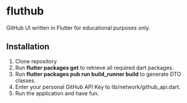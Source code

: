 # fluthub
GitHub UI written in Flutter for educational purposes only.

## Installation
1. Clone repository
2. Run  <b>flutter packages get</b> to retrieve all required dart packages.
3. Run <b>flutter packages pub run build_runner build</b> to generate DTO classes.
4. Enter your personal GitHub API Key to lib/network/github_api.dart.
5. Run the application and have fun.
